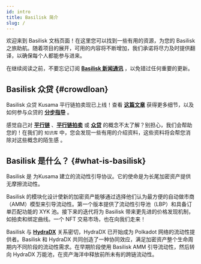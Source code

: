 ```yaml
---
id: intro
title: Basilisk 简介
slug: /
---
```


欢迎来到 Basilisk 文档页面！在这里您可以找到一些有用的资源，为您的 Basilisk 之旅助航。随着项目的展开，可用的内容将不断增加，我们承诺将尽力及时提供翻译，以确保每个人都能参与进来。

在继续阅读之前，不要忘记订阅 **[Basilisk 新闻通讯](https://basiliskfi.substack.com)** ，以免错过任何重要的更新。

## Basilisk 众贷 {#crowdloan}

Basilisk 众贷 Kusama 平行链拍卖现已上线！查看 **[这篇文章](/basilisk_crowdloan)** 获得更多细节，以及如何参与众贷的 **[分步指导](/crowdloan_guide)** 。

感觉自己对 **[平行链](/parachains)** 、**[平行链拍卖](/parachain_auctions)** 或 **[众贷](/crowdloans)** 的概念不太了解？别担心，我们会帮助您的！在我们的 `知识库` 中，您会发现一些有用的介绍资料，这些资料将会帮您消除对这些概念的陌生感 。

## Basilisk 是什么？ {#what-is-basilisk}

Basilisk 是 为Kusama 建立的流动性引导协议。它的使命是为长尾加密资产提供无摩擦流动性。

Basilisk 的模块化设计使新的加密资产能够通过选择他们认为最方便的自动做市商（AMM）模型来引导流动性。第一个版本提供了流动性引导池（LBP）和具备订单匹配功能的 XYK 池。接下来的迭代将为 Basilisk 带来更先进的价格发现机制，如拍卖和绑定曲线。一个 NFT 交易市场，也在向我们走来！

Basilisk 与 **[HydraDX](https://hydradx.io)** 关系密切，HydraDX 已开始成为 Polkadot 网络的流动性提供者。Basilisk 和 HydraDX 共同创造了一种协同效应，满足加密资产整个生命周期内不同阶段的流动性需求。在早期阶段使用 Basilisk AMM 引导流动性，然后转向 HydraDX 万能池，在资产海洋中释放前所未有的跨链流动性。
